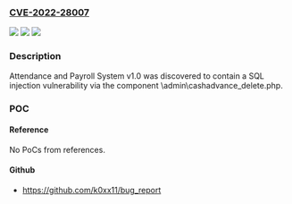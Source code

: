 ### [CVE-2022-28007](https://cve.mitre.org/cgi-bin/cvename.cgi?name=CVE-2022-28007)
![](https://img.shields.io/static/v1?label=Product&message=n%2Fa&color=blue)
![](https://img.shields.io/static/v1?label=Version&message=n%2Fa&color=blue)
![](https://img.shields.io/static/v1?label=Vulnerability&message=n%2Fa&color=brighgreen)

### Description

Attendance and Payroll System v1.0 was discovered to contain a SQL injection vulnerability via the component \admin\cashadvance_delete.php.

### POC

#### Reference
No PoCs from references.

#### Github
- https://github.com/k0xx11/bug_report

